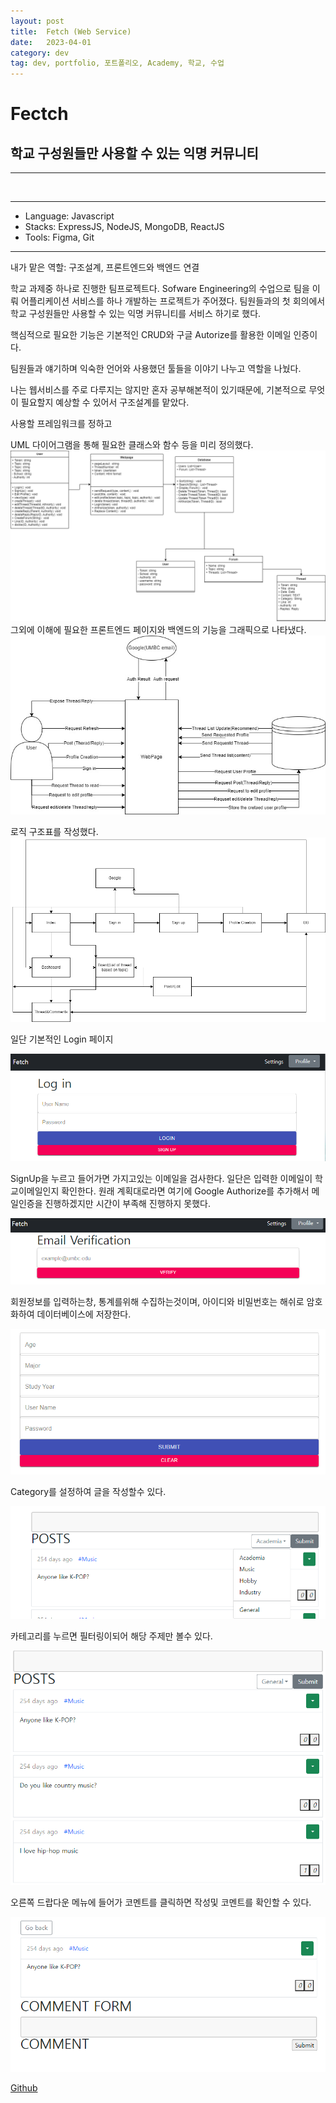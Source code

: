 ```yaml
---
layout: post
title:  Fetch (Web Service)
date:   2023-04-01
category: dev
tag: dev, portfolio, 포트폴리오, Academy, 학교, 수업
---
```



# Fectch
## 학교 구성원들만 사용할 수 있는 익명 커뮤니티 

---

<img src=""/>

---

- Language: Javascript
- Stacks: ExpressJS, NodeJS, MongoDB, ReactJS
- Tools: Figma, Git

---

내가 맡은 역할: 구조설계, 프론트엔드와 백엔드 연결

학교 과제중 하나로 진행한 팀프로젝트다.
Sofware Engineering의 수업으로
팀을 이뤄 어플리케이션 서비스를 하나 개발하는 프로젝트가 주어졌다.
팀원들과의 첫 회의에서 학교 구성원들만 사용할 수 있는 익명 커뮤니티를 서비스 하기로 했다.

핵심적으로 필요한 기능은 기본적인 CRUD와 구글 Autorize를 활용한 이메일 인증이다.

팀원들과 얘기하며 익숙한 언어와 사용했던 툴들을 이야기 나누고 역할을 나눴다.

나는 웹서비스를 주로 다루지는 않지만 혼자 공부해본적이 있기때문에,
기본적으로 무엇이 필요할지 예상할 수 있어서 구조설계를 맡았다.


사용할 프레임워크를 정하고

UML 다이어그램을 통해 필요한 클래스와 함수 등을 미리 정의했다.
<img class ="img" src = "../../assets/img/portfolio/CMSC447 Class diagram.drawio.png">
그외에 이해에 필요한 프론트엔드 페이지와 백엔드의 기능을 그래픽으로 나타냈다.
<img class ="img" src = "../../assets/img/portfolio/WebSerivce.jpg">

로직 구조표를 작성했다.
<img class ="img" src="../../assets/img/portfolio/Pages.drawio.png">


일단 기본적인 Login 페이지


<img class = "img" src= "../../assets/img/dev/Login.png">

SignUp을 누르고 들어가면 가지고있는 이메일을 검사한다.
일단은 입력한 이메일이 학교이메일인지 확인한다.
원래 계획대로라면 여기에 Google Authorize를 추가해서 메일인증을 진행하겠지만 시간이 부족해 진행하지 못했다.

<img class = "img" src= "../../assets/img/dev/Verification.png">

회원정보를 입력하는창, 통계를위해 수집하는것이며, 아이디와 비밀번호는 해쉬로 암호화하여 데이터베이스에 저장한다.

<img class = "img" src= "../../assets/img/dev/Information.png">

Category를 설정하여 글을 작성할수 있다.

<img class = "img" src= "../../assets/img/dev/FetchCategory.png">


카테고리를 누르면 필터링이되어 해당 주제만 볼수 있다.

<img class = "img" src= "../../assets/img/dev/FetchSort.png">

오른쪽 드랍다운 메뉴에 들어가 코멘트를 클릭하면 작성및 코멘트를 확인할 수 있다.

<img class = "img" src= "../../assets/img/dev/FetchComment.png">














[Github](https://github.com/ParagMayani/FetchCmsc447)
